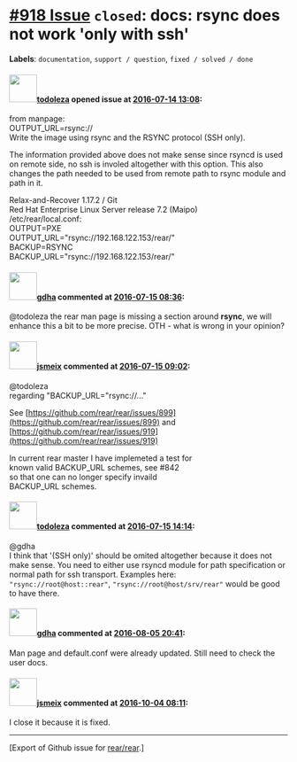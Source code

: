 [\#918 Issue](https://github.com/rear/rear/issues/918) `closed`: docs: rsync does not work 'only with ssh'
==========================================================================================================

**Labels**: `documentation`, `support / question`,
`fixed / solved / done`

#### <img src="https://avatars.githubusercontent.com/u/4707985?u=845f19ba40c44a31024ab9d78207baed154c1ec3&v=4" width="50">[todoleza](https://github.com/todoleza) opened issue at [2016-07-14 13:08](https://github.com/rear/rear/issues/918):

from manpage:  
OUTPUT\_URL=rsync://  
Write the image using rsync and the RSYNC protocol (SSH only).

The information provided above does not make sense since rsyncd is used
on remote side, no ssh is involed altogether with this option. This also
changes the path needed to be used from remote path to rsync module and
path in it.

Relax-and-Recover 1.17.2 / Git  
Red Hat Enterprise Linux Server release 7.2 (Maipo)  
/etc/rear/local.conf:  
OUTPUT=PXE  
OUTPUT\_URL="rsync://192.168.122.153/rear/"  
BACKUP=RSYNC  
BACKUP\_URL="rsync://192.168.122.153/rear/"

#### <img src="https://avatars.githubusercontent.com/u/888633?u=cdaeb31efcc0048d3619651aa18dd4b76e636b21&v=4" width="50">[gdha](https://github.com/gdha) commented at [2016-07-15 08:36](https://github.com/rear/rear/issues/918#issuecomment-232894532):

@todoleza the rear man page is missing a section around **rsync**, we
will enhance this a bit to be more precise. OTH - what is wrong in your
opinion?

#### <img src="https://avatars.githubusercontent.com/u/1788608?u=925fc54e2ce01551392622446ece427f51e2f0ce&v=4" width="50">[jsmeix](https://github.com/jsmeix) commented at [2016-07-15 09:02](https://github.com/rear/rear/issues/918#issuecomment-232899800):

@todoleza  
regarding "BACKUP\_URL="rsync://..."

See
[https://github.com/rear/rear/issues/899](https://github.com/rear/rear/issues/899)
and
[https://github.com/rear/rear/issues/919](https://github.com/rear/rear/issues/919)

In current rear master I have implemeted a test for  
known valid BACKUP\_URL schemes, see \#842  
so that one can no longer specify invaild  
BACKUP\_URL schemes.

#### <img src="https://avatars.githubusercontent.com/u/4707985?u=845f19ba40c44a31024ab9d78207baed154c1ec3&v=4" width="50">[todoleza](https://github.com/todoleza) commented at [2016-07-15 14:14](https://github.com/rear/rear/issues/918#issuecomment-232961906):

@gdha  
I think that '(SSH only)' should be omited altogether because it does
not make sense. You need to either use rsyncd module for path
specification or normal path for ssh transport. Examples here:  
`"rsync://root@host::rear"`, `"rsync://root@host/srv/rear"` would be
good to have there.

#### <img src="https://avatars.githubusercontent.com/u/888633?u=cdaeb31efcc0048d3619651aa18dd4b76e636b21&v=4" width="50">[gdha](https://github.com/gdha) commented at [2016-08-05 20:41](https://github.com/rear/rear/issues/918#issuecomment-237959162):

Man page and default.conf were already updated. Still need to check the
user docs.

#### <img src="https://avatars.githubusercontent.com/u/1788608?u=925fc54e2ce01551392622446ece427f51e2f0ce&v=4" width="50">[jsmeix](https://github.com/jsmeix) commented at [2016-10-04 08:11](https://github.com/rear/rear/issues/918#issuecomment-251322596):

I close it because it is fixed.

------------------------------------------------------------------------

\[Export of Github issue for
[rear/rear](https://github.com/rear/rear).\]
